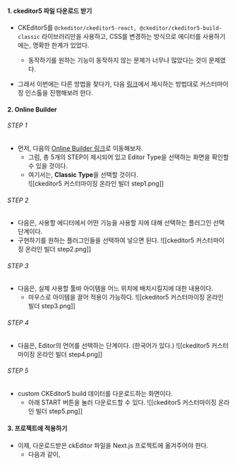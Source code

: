 
#### 1. ckeditor5 파일 다운로드 받기

- CKEditor5를 `@ckeditor/ckeditor5-react, @ckeditor/ckeditor5-build-classic` 라이브러리만을 사용하고, CSS를 변경하는 방식으로 에디터를 사용하기에는, 명확한 한계가 있었다.
	- 동작하기를 원하는 기능이 동작하지 않는 문제가 너무나 많았다는 것이 문제였다.

- 그래서 이번에는 다른 방법을 찾다가, 다음 [링크](https://ckeditor.com/docs/ckeditor5/latest/installation/getting-started/quick-start-other.html#creating-custom-builds-with-online-builder)에서 제시하는 방법대로 커스터마이징 인스톨을 진행해보려 한다.


#### 2. Online Builder 

###### STEP 1
- 먼저, 다음의 [Online Builder 링크](https://ckeditor.com/ckeditor-5/online-builder/)로 이동해보자.
	- 그럼, 총 5개의 STEP이 제시되어 있고 Editor Type을 선택하는 화면을 확인할 수 있을 것이다.
	- 여기서는, **Classic Type**을 선택할 것이다.  
![[ckeditor5 커스터마이징 온라인 빌더 step1.png]]

###### STEP 2
- 다음은, 사용할 에디터에서 어떤 기능을 사용할 지에 대해 선택하는 플러그인 선택 단계이다.
- 구현하기를 원하는 플러그인들을 선택하여 넣으면 된다.
![[ckeditor5 커스터마이징 온라인 빌더 step2.png]]

###### STEP 3
- 다음은, 실제 사용할 툴바 아이템을 어느 위치에 배치시킬지에 대한 내용이다.
	- 마우스로 아이템을 끌어 적용이 가능하다.
![[ckeditor5 커스터마이징 온라인 빌더 step3.png]]


###### STEP 4
- 다음은, Editor의 언어를 선택하는 단계이다. (한국어가 있다.)
![[ckeditor5 커스터마이징 온라인 빌더 step4.png]]

###### STEP 5
- custom CKEditor5 build 데이터를 다운로드하는 화면이다. 
	- 아래 START 버튼을 눌러 다운로드할 수 있다.
![[ckeditor5 커스터마이징 온라인 빌더 step5.png]]


#### 3. 프로젝트에 적용하기

- 이제, 다운로드받은 ckEditor 파일을 Next.js 프로젝트에 옮겨주어야 한다.
	- 다음과 같이, 